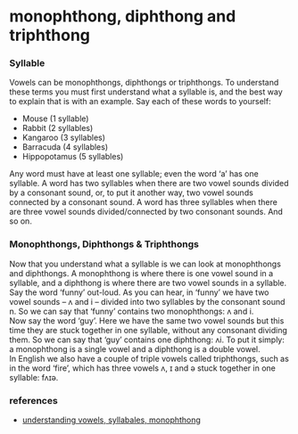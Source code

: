 # monophthong, diphthong and triphthong
### Syllable
Vowels can be monophthongs, diphthongs or triphthongs. To understand these terms you must first understand what a syllable is, and the best way to explain that is with an example.
Say each of these words to yourself:
- Mouse (1 syllable)
- Rabbit (2 syllables)  
- Kangaroo (3 syllables)
- Barracuda (4 syllables)
- Hippopotamus (5 syllables)

Any word must have at least one syllable; even the word ‘a’ has one syllable. A word has two syllables when there are two vowel sounds divided by a consonant sound, or, to put it another way, two vowel sounds connected by a consonant sound. A word has three syllables when there are three vowel sounds divided/connected by two consonant sounds. And so on. 

### Monophthongs, Diphthongs & Triphthongs
Now that you understand what a syllable is we can look at monophthongs and diphthongs. A monophthong is where there is one vowel sound in a syllable, and a diphthong is where there are two vowel sounds in a syllable.  
Say the word ‘funny’ out-loud. As you can hear, in ‘funny’ we have two vowel sounds – 
ʌ and i – divided into two syllables by the consonant sound n. So we can say that ‘funny’ contains two monophthongs: ʌ and i.  
Now say the word ‘guy’. Here we have the same two vowel sounds but this time they are stuck together in one syllable, without any consonant dividing them. So we can say that ‘guy’ contains one diphthong: ʌi. To put it simply: a monophthong is a single vowel and a diphthong is a double vowel.  
In English we also have a couple of triple vowels called triphthongs, such as in the word ‘fire’, which has three vowels ʌ, ɪ and ə stuck together in one syllable: fʌɪə.

### references
- [understanding vowels, syllabales, monophthong](https://www.verbling.com/zh/articles/post/understanding-vowels-syllables-monophtho)